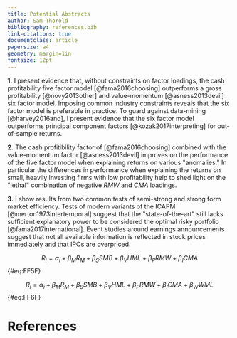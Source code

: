 ```yaml
---
title: Potential Abstracts
author: Sam Thorold
bibliography: references.bib
link-citations: true
documentclass: article
papersize: a4
geometry: margin=1in
fontsize: 12pt
---
```



**1.** I present evidence that, without constraints on factor loadings, the cash profitability five factor model [@fama2016choosing] outperforms a gross profitability [@novy2013other] and value-momentum [@asness2013devil] six factor model.
Imposing common industry constraints reveals that the six factor model is preferable in practice.
To guard against data-mining [@harvey2016and], I present evidence that the six factor model outperforms principal component factors [@kozak2017interpreting] for out-of-sample returns.

**2.** The cash profitibility factor of [@fama2016choosing] combined with the value-momentum factor [@asness2013devil] improves on the performance of the five factor model when explaining returns on various "anomalies." In particular the differences in performance when explaining the returns on small, heavily investing firms with low profitability help to shed light on the "lethal" combination of negative $RMW$ and $CMA$ loadings.

**3.** I show results from two common tests of semi-strong and strong form market efficiency.
Tests of modern variants of the ICAPM [@merton1973intertemporal] suggest that the "state-of-the-art" still lacks sufficient explanatory power to be considered the optimal risky portfolio [@fama2017international].
Event studies around earnings announcements suggest that not all available information is reflected in stock prices immediately and that IPOs are overpriced.

$$
R_i=\alpha_i+\beta_MR_M+\beta_SSMB+\beta_VHML+\beta_PRMW+\beta_ICMA
$$ {#eq:FF5F}

$$
R_i=\alpha_i+\beta_MR_M+\beta_SSMB+\beta_VHML+\beta_PRMW+\beta_ICMA+\beta_WWML
$$ {#eq:FF6F}

# References
